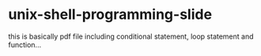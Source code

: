 # unix-shell-programming-slide
this is basically pdf file including conditional statement, loop statement and function...
